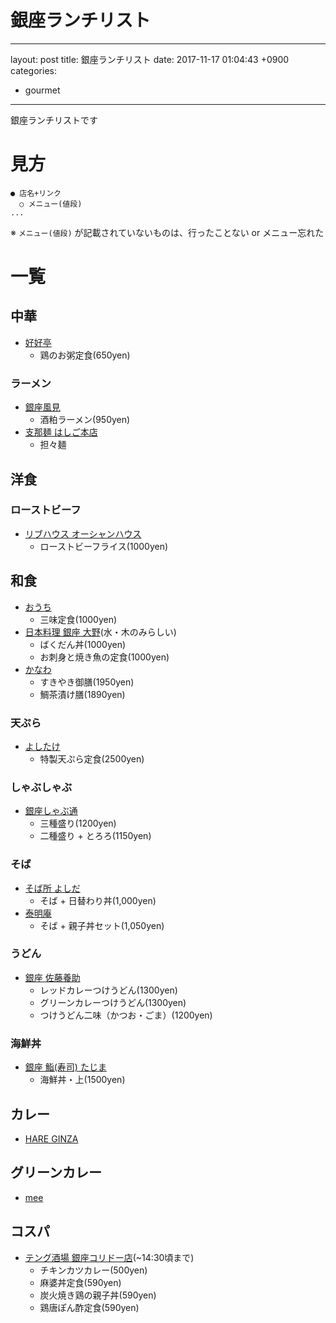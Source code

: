 銀座ランチリスト
==

---
layout: post
title: 銀座ランチリスト
date: 2017-11-17 01:04:43 +0900
categories:
- gourmet
---

銀座ランチリストです

<!-- more -->

# 見方
```
● 店名+リンク
  ○ メニュー(値段)
...
```
※ `メニュー(値段)` が記載されていないものは、行ったことない or メニュー忘れた

# 一覧
## 中華
- [好好亭](https://tabelog.com/tokyo/A1301/A130101/13002674/)
  - 鶏のお粥定食(650yen)
  
### ラーメン
- [銀座風見](https://tabelog.com/tokyo/A1301/A130101/13197387/)
  - 酒粕ラーメン(950yen)
- [支那麺 はしご本店](https://tabelog.com/tokyo/A1301/A130101/13092185/)
  - 担々麺
  
## 洋食
### ローストビーフ
- [リブハウス オーシャンハウス](https://tabelog.com/tokyo/A1301/A130102/13162594/)
  - ローストビーフライス(1000yen)

## 和食
- [おうち](https://tabelog.com/tokyo/A1301/A130101/13106591/)
  - 三味定食(1000yen)
- [日本料理 銀座 大野](https://tabelog.com/tokyo/A1301/A130101/13030803/?cid=google_yoyaku&from_google=1)(水・木のみらしい)
  - ばくだん丼(1000yen)
  - お刺身と焼き魚の定食(1000yen)
- [かなわ](https://tabelog.com/tokyo/A1301/A130101/13097235/dtlmenu/lunch/)
  - すきやき御膳(1950yen)
  - 鯛茶漬け膳(1890yen)

### 天ぷら
- [よしたけ](https://tabelog.com/tokyo/A1301/A130101/13163793/dtlmenu/lunch/)
  - 特製天ぷら定食(2500yen)
  
### しゃぶしゃぶ
- [銀座しゃぶ通](https://tabelog.com/tokyo/A1301/A130101/13007813/)
  - 三種盛り(1200yen)
  - 二種盛り + とろろ(1150yen)

### そば
- [そば所 よしだ](https://tabelog.com/tokyo/A1301/A130101/13192026/)
  - そば + 日替わり丼(1,000yen)
- [泰明庵](https://tabelog.com/tokyo/A1301/A130101/13002558/)
  - そば + 親子丼セット(1,050yen)
  
### うどん
- [銀座 佐藤養助](https://www.sato-yoske.co.jp/shop/ginza/)
  - レッドカレーつけうどん(1300yen)
  - グリーンカレーつけうどん(1300yen)
  - つけうどん二味（かつお・ごま）(1200yen)

### 海鮮丼
- [銀座 鮨(寿司) たじま](https://tabelog.com/tokyo/A1301/A130101/13165100/)
  - 海鮮丼・上(1500yen)
  
## カレー
- [HARE GINZA](http://www.hare-ginza.net/)

## グリーンカレー
- [mee](https://tabelog.com/tokyo/A1301/A130101/13207368/)

## コスパ
- [テング酒場 銀座コリドー店](https://www.hotpepper.jp/strJ000243414/)(~14:30頃まで)
  - チキンカツカレー(500yen)
  - 麻婆丼定食(590yen)
  - 炭火焼き鶏の親子丼(590yen)
  - 鶏唐ぽん酢定食(590yen)
